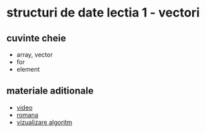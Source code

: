 # structuri de date lectia 1 - vectori

## cuvinte cheie
* array, vector
* for
* element

## materiale aditionale

* [video](https://www.youtube.com/watch?v=U_RXeS4QdQ0)
* [romana](http://ordonareavectorilor.weebly.com/interschimbare.html)
* [vizualizare algoritm](https://free123456.000webhostapp.com/algorithms/sort/index.html)
